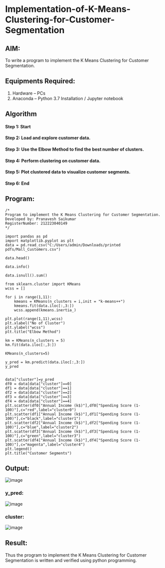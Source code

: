 # Implementation-of-K-Means-Clustering-for-Customer-Segmentation

## AIM:
To write a program to implement the K Means Clustering for Customer Segmentation.

## Equipments Required:
1. Hardware – PCs
2. Anaconda – Python 3.7 Installation / Jupyter notebook

## Algorithm
#### Step 1: Start 
#### Step 2: Load and explore customer data.
#### Step 3: Use the Elbow Method to find the best number of clusters.
#### Step 4: Perform clustering on customer data.
#### Step 5: Plot clustered data to visualize customer segments.
#### Step 6: End
## Program:
```
/*
Program to implement the K Means Clustering for Customer Segmentation.
Developed by: Pranavesh Saikumar
RegisterNumber: 212223040149
*/
```
```
import pandas as pd
import matplotlib.pyplot as plt
data = pd.read_csv("C:/Users/admin/Downloads/printed pdfs/Mall_Customers.csv")

data.head()

data.info()

data.isnull().sum()

from sklearn.cluster import KMeans
wcss = []

for i in range(1,11):
    kmeans = KMeans(n_clusters = i,init = "k-means++")
    kmeans.fit(data.iloc[:,3:])
    wcss.append(kmeans.inertia_)

plt.plot(range(1,11),wcss)
plt.xlabel("No of Cluster")
plt.ylabel("wcss")
plt.title("Elbow Method")

km = KMeans(n_clusters = 5)
km.fit(data.iloc[:,3:])

KMeans(n_clusters=5)

y_pred = km.predict(data.iloc[:,3:])
y_pred


data["cluster"]=y_pred
df0 = data[data["cluster"]==0]
df1 = data[data["cluster"]==1]
df2 = data[data["cluster"]==2]
df3 = data[data["cluster"]==3]
df4 = data[data["cluster"]==4]
plt.scatter(df0["Annual Income (k$)"],df0["Spending Score (1-100)"],c="red",label="cluster0")
plt.scatter(df1["Annual Income (k$)"],df1["Spending Score (1-100)"],c="black",label="cluster1")
plt.scatter(df2["Annual Income (k$)"],df2["Spending Score (1-100)"],c="blue",label="cluster2")
plt.scatter(df3["Annual Income (k$)"],df3["Spending Score (1-100)"],c="green",label="cluster3")
plt.scatter(df4["Annual Income (k$)"],df4["Spending Score (1-100)"],c="magenta",label="cluster4")
plt.legend()
plt.title("Customer Segments")

```

## Output:

![image](https://github.com/Sajetha13/Implementation-of-K-Means-Clustering-for-Customer-Segmentation/assets/138849316/b6d05d6a-240a-4363-a3ec-930baf12b706)
### y_pred:
![image](https://github.com/Sajetha13/Implementation-of-K-Means-Clustering-for-Customer-Segmentation/assets/138849316/4d502d17-a83c-4478-9e03-9e2d721d8780)
### cluster:
![image](https://github.com/Sajetha13/Implementation-of-K-Means-Clustering-for-Customer-Segmentation/assets/138849316/72c303f8-a9a3-4ef6-a395-82d8424ad990)


## Result:
Thus the program to implement the K Means Clustering for Customer Segmentation is written and verified using python programming.
